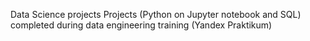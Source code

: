 Data Science projects
Projects (Python on Jupyter notebook and SQL) completed during data engineering training (Yandex Praktikum)
